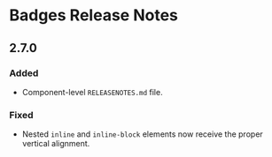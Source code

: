 <!-- Release notes authoring guidelines: http://keepachangelog.com/ -->

# Badges Release Notes

<!-- ## [Unreleased] -->

## 2.7.0

### Added

- Component-level `RELEASENOTES.md` file.

### Fixed

- Nested `inline` and `inline-block` elements now receive the proper vertical alignment.
